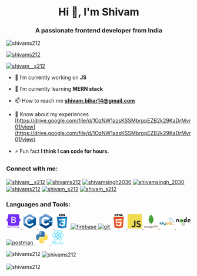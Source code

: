 <h1 align="center">Hi 👋, I'm Shivam</h1>
<h3 align="center">A passionate frontend developer from India</h3>

<p align="left"> <img src="https://komarev.com/ghpvc/?username=shivams212&label=Profile%20views&color=0e75b6&style=flat" alt="shivams212" /> </p>

<p align="left"> <a href="https://github.com/ryo-ma/github-profile-trophy"><img src="https://github-profile-trophy.vercel.app/?username=shivams212" alt="shivams212" /></a> </p>

<p align="left"> <a href="https://twitter.com/shivam__s212" target="blank"><img src="https://img.shields.io/twitter/follow/shivam__s212?logo=twitter&style=for-the-badge" alt="shivam__s212" /></a> </p>

- 🔭 I’m currently working on **JS**

- 🌱 I’m currently learning **MERN stack**

- 📫 How to reach me **shivam.bihar14@gmail.com**

- 📄 Know about my experiences [https://drive.google.com/file/d/1OzNW1azsKSSMbrppEZB2k29KaDrMvr01/view](https://drive.google.com/file/d/1OzNW1azsKSSMbrppEZB2k29KaDrMvr01/view)

- ⚡ Fun fact **I think I can code for hours.**

<h3 align="left">Connect with me:</h3>
<p align="left">
<a href="https://twitter.com/shivam__s212" target="blank"><img align="center" src="https://raw.githubusercontent.com/rahuldkjain/github-profile-readme-generator/master/src/images/icons/Social/twitter.svg" alt="shivam__s212" height="30" width="40" /></a>
<a href="https://linkedin.com/in/shivams212" target="blank"><img align="center" src="https://raw.githubusercontent.com/rahuldkjain/github-profile-readme-generator/master/src/images/icons/Social/linked-in-alt.svg" alt="shivams212" height="30" width="40" /></a>
<a href="https://fb.com/shivamsingh2030" target="blank"><img align="center" src="https://raw.githubusercontent.com/rahuldkjain/github-profile-readme-generator/master/src/images/icons/Social/facebook.svg" alt="shivamsingh2030" height="30" width="40" /></a>
<a href="https://instagram.com/shivamsingh_2030" target="blank"><img align="center" src="https://raw.githubusercontent.com/rahuldkjain/github-profile-readme-generator/master/src/images/icons/Social/instagram.svg" alt="shivamsingh_2030" height="30" width="40" /></a>
<a href="https://www.codechef.com/users/shivams212" target="blank"><img align="center" src="https://cdn.jsdelivr.net/npm/simple-icons@3.1.0/icons/codechef.svg" alt="shivams212" height="30" width="40" /></a>
<a href="https://www.hackerrank.com/shivam_s212" target="blank"><img align="center" src="https://raw.githubusercontent.com/rahuldkjain/github-profile-readme-generator/master/src/images/icons/Social/hackerrank.svg" alt="shivam_s212" height="30" width="40" /></a>
<a href="https://www.leetcode.com/shivam_s212" target="blank"><img align="center" src="https://raw.githubusercontent.com/rahuldkjain/github-profile-readme-generator/master/src/images/icons/Social/leet-code.svg" alt="shivam_s212" height="30" width="40" /></a>
</p>

<h3 align="left">Languages and Tools:</h3>
<p align="left"> <a href="https://getbootstrap.com" target="_blank" rel="noreferrer"> <img src="https://raw.githubusercontent.com/devicons/devicon/master/icons/bootstrap/bootstrap-plain-wordmark.svg" alt="bootstrap" width="40" height="40"/> </a> <a href="https://www.cprogramming.com/" target="_blank" rel="noreferrer"> <img src="https://raw.githubusercontent.com/devicons/devicon/master/icons/c/c-original.svg" alt="c" width="40" height="40"/> </a> <a href="https://www.w3schools.com/cpp/" target="_blank" rel="noreferrer"> <img src="https://raw.githubusercontent.com/devicons/devicon/master/icons/cplusplus/cplusplus-original.svg" alt="cplusplus" width="40" height="40"/> </a> <a href="https://www.w3schools.com/css/" target="_blank" rel="noreferrer"> <img src="https://raw.githubusercontent.com/devicons/devicon/master/icons/css3/css3-original-wordmark.svg" alt="css3" width="40" height="40"/> </a> <a href="https://firebase.google.com/" target="_blank" rel="noreferrer"> <img src="https://www.vectorlogo.zone/logos/firebase/firebase-icon.svg" alt="firebase" width="40" height="40"/> </a> <a href="https://git-scm.com/" target="_blank" rel="noreferrer"> <img src="https://www.vectorlogo.zone/logos/git-scm/git-scm-icon.svg" alt="git" width="40" height="40"/> </a> <a href="https://www.w3.org/html/" target="_blank" rel="noreferrer"> <img src="https://raw.githubusercontent.com/devicons/devicon/master/icons/html5/html5-original-wordmark.svg" alt="html5" width="40" height="40"/> </a> <a href="https://developer.mozilla.org/en-US/docs/Web/JavaScript" target="_blank" rel="noreferrer"> <img src="https://raw.githubusercontent.com/devicons/devicon/master/icons/javascript/javascript-original.svg" alt="javascript" width="40" height="40"/> </a> <a href="https://www.mongodb.com/" target="_blank" rel="noreferrer"> <img src="https://raw.githubusercontent.com/devicons/devicon/master/icons/mongodb/mongodb-original-wordmark.svg" alt="mongodb" width="40" height="40"/> </a> <a href="https://www.mysql.com/" target="_blank" rel="noreferrer"> <img src="https://raw.githubusercontent.com/devicons/devicon/master/icons/mysql/mysql-original-wordmark.svg" alt="mysql" width="40" height="40"/> </a> <a href="https://nodejs.org" target="_blank" rel="noreferrer"> <img src="https://raw.githubusercontent.com/devicons/devicon/master/icons/nodejs/nodejs-original-wordmark.svg" alt="nodejs" width="40" height="40"/> </a> <a href="https://postman.com" target="_blank" rel="noreferrer"> <img src="https://www.vectorlogo.zone/logos/getpostman/getpostman-icon.svg" alt="postman" width="40" height="40"/> </a> <a href="https://www.python.org" target="_blank" rel="noreferrer"> <img src="https://raw.githubusercontent.com/devicons/devicon/master/icons/python/python-original.svg" alt="python" width="40" height="40"/> </a> <a href="https://reactjs.org/" target="_blank" rel="noreferrer"> <img src="https://raw.githubusercontent.com/devicons/devicon/master/icons/react/react-original-wordmark.svg" alt="react" width="40" height="40"/> </a> </p>

<p><img align="left" src="https://github-readme-stats.vercel.app/api/top-langs?username=shivams212&show_icons=true&locale=en&layout=compact" alt="shivams212" /></p>

<p>&nbsp;<img align="center" src="https://github-readme-stats.vercel.app/api?username=shivams212&show_icons=true&locale=en" alt="shivams212" /></p>

<p><img align="center" src="https://github-readme-streak-stats.herokuapp.com/?user=shivams212&" alt="shivams212" /></p>
